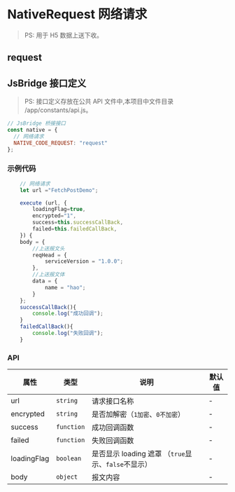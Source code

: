 # NativeRequest 网络请求

> PS: 用于 H5 数据上送下收。

## request

## JsBridge 接口定义

> PS: 接口定义存放在公共 API 文件中,本项目中文件目录 /app/constants/api.js。

```js
// JsBridge 桥接接口
const native = {
  // 网络请求
  NATIVE_CODE_REQUEST: "request"
};
```

### 示例代码

```js
    // 网络请求
    let url ="FetchPostDemo";

    execute (url, {
        loadingFlag=true,
        encrypted="1",
        success=this.successCallBack,
        failed=this.failedCallBack,
    }) {
    body = {
        //上送报文头
        reqHead = {
            serviceVersion = "1.0.0";
        },
        //上送报文体
        data = {
            name = "hao";
        }
    };
    successCallBack(){
        console.log("成功回调");
    }
    failedCallBack(){
        console.log("失败回调");
    }
```

### API

| 属性        | 类型       | 说明                                                | 默认值 |
| ----------- | ---------- | --------------------------------------------------- | ------ |
| url         | `string`   | 请求接口名称                                        | -      |
| encrypted   | `string`   | 是否加解密（`1加密`、`0不加密`）                    | -      |
| success     | `function` | 成功回调函数                                        | -      |
| failed      | `function` | 失败回调函数                                        | -      |
| loadingFlag | `boolean`  | 是否显示 loading 遮罩 （`true`显示、`false`不显示） | -      |
| body        | `object`   | 报文内容                                            | -      |
